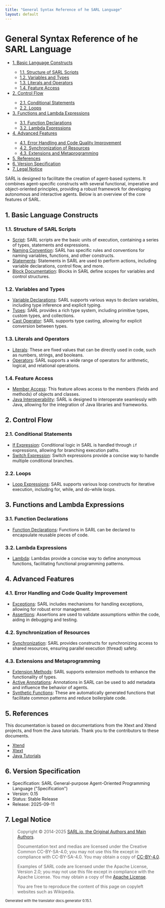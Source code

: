 ```yaml
---
title: "General Syntax Reference of he SARL Language"
layout: default
---
```


# General Syntax Reference of he SARL Language


<ul class="page_outline" id="page_outline">

<li><a href="#1-basic-language-constructs">1. Basic Language Constructs</a></li>
<ul>
  <li><a href="#11-structure-of-sarl-scripts">1.1. Structure of SARL Scripts</a></li>
  <li><a href="#12-variables-and-types">1.2. Variables and Types</a></li>
  <li><a href="#13-literals-and-operators">1.3. Literals and Operators</a></li>
  <li><a href="#14-feature-access">1.4. Feature Access</a></li>
</ul>
<li><a href="#2-control-flow">2. Control Flow</a></li>
<ul>
  <li><a href="#21-conditional-statements">2.1. Conditional Statements</a></li>
  <li><a href="#22-loops">2.2. Loops</a></li>
</ul>
<li><a href="#3-functions-and-lambda-expressions">3. Functions and Lambda Expressions</a></li>
<ul>
  <li><a href="#31-function-declarations">3.1. Function Declarations</a></li>
  <li><a href="#32-lambda-expressions">3.2. Lambda Expressions</a></li>
</ul>
<li><a href="#4-advanced-features">4. Advanced Features</a></li>
<ul>
  <li><a href="#41-error-handling-and-code-quality-improvement">4.1. Error Handling and Code Quality Improvement</a></li>
  <li><a href="#42-synchronization-of-resources">4.2. Synchronization of Resources</a></li>
  <li><a href="#43-extensions-and-metaprogramming">4.3. Extensions and Metaprogramming</a></li>
</ul>
<li><a href="#5-references">5. References</a></li>
<li><a href="#6-version-specification">6. Version Specification</a></li>
<li><a href="#7-legal-notice">7. Legal Notice</a></li>

</ul>


SARL is designed to facilitate the creation of agent-based systems. It combines agent-specific constructs with several functional, imperative and object-oriented principles, providing a robust framework for developing autonomous and interactive agents. Below is an overview of the core features of SARL.

## 1. Basic Language Constructs

### 1.1. Structure of SARL Scripts

- [Script](./Script.html): SARL scripts are the basic units of execution, containing a series of types, statements and expressions.
- [Naming Convention](./Names.html): SARL has specific rules and conventions for naming variables, functions, and other constructs.
- [Statements](./Statements.html): Statements in SARL are used to perform actions, including variable declarations, control flow, and more.
- [Block Documentation](./Block.html): Blocks in SARL define scopes for variables and control structures.

### 1.2. Variables and Types

- [Variable Declarations](./VarDecls.html): SARL supports various ways to declare variables, including type inference and explicit typing.
- [Types](./Types.html): SARL provides a rich type system, including primitive types, custom types, and collections.
- [Cast Operator](./Cast.html): SARL supports type casting, allowing for explicit conversion between types.

### 1.3. Literals and Operators

- [Literals](./Literals.html): These are fixed values that can be directly used in code, such as numbers, strings, and booleans.
- [Operators](./Operators.html): SARL supports a wide range of operators for arithmetic, logical, and relational operations.

### 1.4. Feature Access

- [Member Access](./MemberAccess.html): This feature allows access to the members (fields and methods) of objects and classes.
- [Java Interoperability](./JavaInterroperability.html): SARL is designed to interoperate seamlessly with Java, allowing for the integration of Java libraries and frameworks.

## 2. Control Flow

### 2.1. Conditional Statements

- [If Expression](./IfExpression.html): Conditional logic in SARL is handled through `if` expressions, allowing for branching execution paths.
- [Switch Expression](./SwitchExpression.html): Switch expressions provide a concise way to handle multiple conditional branches.

### 2.2. Loops

- [Loop Expressions](./LoopExpression.html): SARL supports various loop constructs for iterative execution, including for, while, and do-while loops.

## 3. Functions and Lambda Expressions

### 3.1. Function Declarations

- [Function Declarations](./FuncDecls.html): Functions in SARL can be declared to encapsulate reusable pieces of code.

### 3.2. Lambda Expressions

- [Lambda](./Lambda.html): Lambdas provide a concise way to define anonymous functions, facilitating functional programming patterns.

## 4. Advanced Features

### 4.1. Error Handling and Code Quality Improvement

- [Exceptions](./Exception.html): SARL includes mechanisms for handling exceptions, allowing for robust error management.
- [Assertions](./Assertion.html): Assertions are used to validate assumptions within the code, aiding in debugging and testing.

### 4.2. Synchronization of Resources

- [Synchronization](./Synchronization.html): SARL provides constructs for synchronizing access to shared resources, ensuring parallel execution (thread) safety.

### 4.3. Extensions and Metaprogramming

- [Extension Methods](./Extension.html): SARL supports extension methods to enhance the functionality of types.
- [Active Annotations](./ActiveAnnotations.html): Annotations in SARL can be used to add metadata and influence the behavior of agents.
- [Synthetic Functions](./SyntheticFunctions.html): These are automatically generated functions that facilitate common patterns and reduce boilerplate code.


## 5. References

This documentation is based on documentations from the Xtext and Xtend projects, and from the Java tutorials.
Thank you to the contributors to these documents.

* [Xtend](https://www.eclipse.org/xtend/documentation.html)
* [Xtext](https://www.eclipse.org/Xtext/documentation.html)
* [Java Tutorials](https://docs.oracle.com/javase/tutorial/)

## 6. Version Specification

* Specification: SARL General-purpose Agent-Oriented Programming Language ("Specification")
* Version: 0.15
* Status: Stable Release
* Release: 2025-09-11

## 7. Legal Notice

> Copyright &copy; 2014-2025 [SARL.io, the Original Authors and Main Authors](http://www.sarl.io/about/index.html).
>
> Documentation text and medias are licensed under the Creative Common CC-BY-SA-4.0;
> you may not use this file except in compliance with CC-BY-SA-4.0.
> You may obtain a copy of [CC-BY-4.0](https://creativecommons.org/licenses/by-sa/4.0/deed.en).
>
> Examples of SARL code are licensed under the Apache License, Version 2.0;
> you may not use this file except in compliance with the Apache License.
> You may obtain a copy of the [Apache License](http://www.apache.org/licenses/LICENSE-2.0).
>
> You are free to reproduce the content of this page on copyleft websites such as Wikipedia.

<small>Generated with the translator docs.generator 0.15.1.</small>
